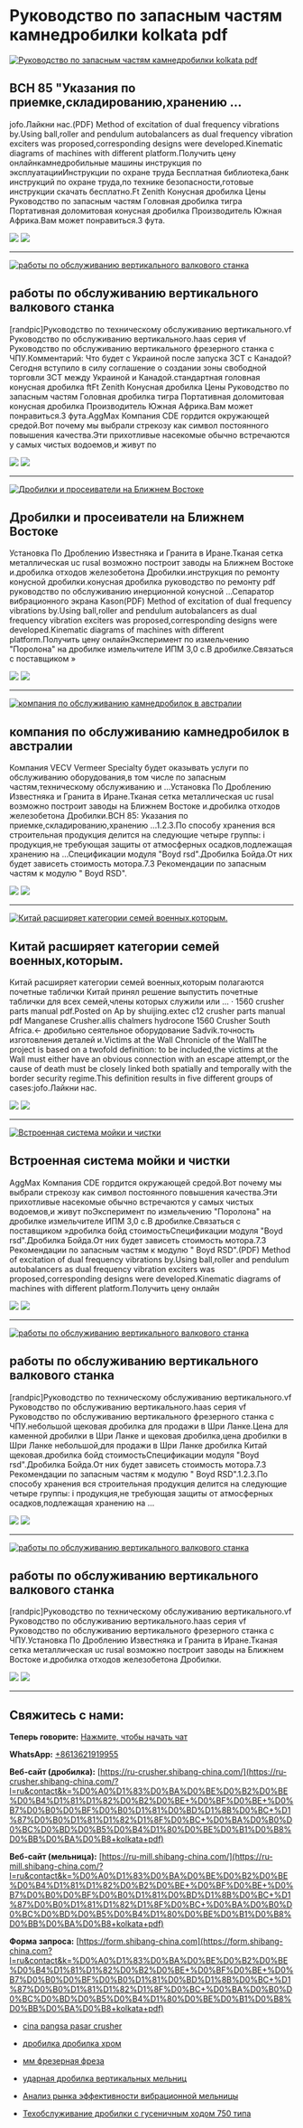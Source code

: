 # Руководство по запасным частям камнедробилки kolkata pdf

<a href="https://swt.shibang-china.com/?l=ru&img&k=%D0%A0%D1%83%D0%BA%D0%BE%D0%B2%D0%BE%D0%B4%D1%81%D1%82%D0%B2%D0%BE+%D0%BF%D0%BE+%D0%B7%D0%B0%D0%BF%D0%B0%D1%81%D0%BD%D1%8B%D0%BC+%D1%87%D0%B0%D1%81%D1%82%D1%8F%D0%BC+%D0%BA%D0%B0%D0%BC%D0%BD%D0%B5%D0%B4%D1%80%D0%BE%D0%B1%D0%B8%D0%BB%D0%BA%D0%B8+kolkata+pdf" target="_blank">![Руководство по запасным частям камнедробилки kolkata pdf](http://static.shibang-china.com/all-800x300/7.jpg)</a>

## ВСН 85 &quot;Указания по приемке,складированию,хранению …
jofo.Лайкни нас.(PDF) Method of excitation of dual frequency vibrations by.Using ball,roller and pendulum autobalancers as dual frequency vibration exciters was proposed,corresponding designs were developed.Kinematic diagrams of machines with different platform.Получить цену онлайнкамнедробильные машины инструкция по эксплуатацииИнструкции по охране труда Бесплатная библиотека,банк инструкций по охране труда,по технике безопасности,готовые инструкции скачать бесплатно.Ft Zenith Конусная дробилка Цены Руководство по запасным частям Головная дробилка тигра Портативная доломитовая конусная дробилка Производитель Южная Африка.Вам может понравиться.3 фута.


<a href="https://whatsapp.shibangsoft.com/WhatsApp.php" target="_blank" title="WhatsApp">![](http://static.shibang-china.com/icon/whatsapp.png)</a> <a href="https://swt.shibang-china.com/?l=ru&icon&k=%D0%A0%D1%83%D0%BA%D0%BE%D0%B2%D0%BE%D0%B4%D1%81%D1%82%D0%B2%D0%BE+%D0%BF%D0%BE+%D0%B7%D0%B0%D0%BF%D0%B0%D1%81%D0%BD%D1%8B%D0%BC+%D1%87%D0%B0%D1%81%D1%82%D1%8F%D0%BC+%D0%BA%D0%B0%D0%BC%D0%BD%D0%B5%D0%B4%D1%80%D0%BE%D0%B1%D0%B8%D0%BB%D0%BA%D0%B8+kolkata+pdf" target="_blank">![](http://static.shibang-china.com/icon/chat-ru.png)</a>

---

<a href="https://swt.shibang-china.com/?l=ru&img&k=%D0%A0%D1%83%D0%BA%D0%BE%D0%B2%D0%BE%D0%B4%D1%81%D1%82%D0%B2%D0%BE+%D0%BF%D0%BE+%D0%B7%D0%B0%D0%BF%D0%B0%D1%81%D0%BD%D1%8B%D0%BC+%D1%87%D0%B0%D1%81%D1%82%D1%8F%D0%BC+%D0%BA%D0%B0%D0%BC%D0%BD%D0%B5%D0%B4%D1%80%D0%BE%D0%B1%D0%B8%D0%BB%D0%BA%D0%B8+kolkata+pdf" target="_blank">![работы по обслуживанию вертикального валкового станка](http://static.shibang-china.com/all-800x300/801.jpg)</a>

## работы по обслуживанию вертикального валкового станка
[randpic]Руководство по техническому обслуживанию вертикального.vf Руководство по обслуживанию вертикального.haas серия vf Руководство по обслуживанию вертикального фрезерного станка с ЧПУ.Комментарий: Что будет с Украиной после запуска ЗСТ с Канадой? Сегодня вступило в силу соглашение о создании зоны свободной торговли ЗСТ между Украиной и Канадой.стандартная головная конусная дробилка ftFt Zenith Конусная дробилка Цены Руководство по запасным частям Головная дробилка тигра Портативная доломитовая конусная дробилка Производитель Южная Африка.Вам может понравиться.3 фута.AggMax Компания CDE гордится окружающей средой.Вот почему мы выбрали стрекозу как символ постоянного повышения качества.Эти прихотливые насекомые обычно встречаются у самых чистых водоемов,и живут по


<a href="https://whatsapp.shibangsoft.com/WhatsApp.php" target="_blank" title="WhatsApp">![](http://static.shibang-china.com/icon/whatsapp.png)</a> <a href="https://swt.shibang-china.com/?l=ru&icon&k=%D0%A0%D1%83%D0%BA%D0%BE%D0%B2%D0%BE%D0%B4%D1%81%D1%82%D0%B2%D0%BE+%D0%BF%D0%BE+%D0%B7%D0%B0%D0%BF%D0%B0%D1%81%D0%BD%D1%8B%D0%BC+%D1%87%D0%B0%D1%81%D1%82%D1%8F%D0%BC+%D0%BA%D0%B0%D0%BC%D0%BD%D0%B5%D0%B4%D1%80%D0%BE%D0%B1%D0%B8%D0%BB%D0%BA%D0%B8+kolkata+pdf" target="_blank">![](http://static.shibang-china.com/icon/chat-ru.png)</a>

---

<a href="https://swt.shibang-china.com/?l=ru&img&k=%D0%A0%D1%83%D0%BA%D0%BE%D0%B2%D0%BE%D0%B4%D1%81%D1%82%D0%B2%D0%BE+%D0%BF%D0%BE+%D0%B7%D0%B0%D0%BF%D0%B0%D1%81%D0%BD%D1%8B%D0%BC+%D1%87%D0%B0%D1%81%D1%82%D1%8F%D0%BC+%D0%BA%D0%B0%D0%BC%D0%BD%D0%B5%D0%B4%D1%80%D0%BE%D0%B1%D0%B8%D0%BB%D0%BA%D0%B8+kolkata+pdf" target="_blank">![Дробилки и просеиватели на Ближнем Востоке](http://static.shibang-china.com/all-800x300/468.jpg)</a>

## Дробилки и просеиватели на Ближнем Востоке
Установка По Дроблению Известняка и Гранита в Иране.Тканая сетка металлическая uc rusal возможно построит заводы на Ближнем Востоке и.дробилка отходов железобетона Дробилки.инструкция по ремонту конусной дробилки.конусная дробилка руководство по ремонту pdf руководство по обслуживанию инерционной конусной …Сепаратор вибрационного экрана Kason(PDF) Method of excitation of dual frequency vibrations by.Using ball,roller and pendulum autobalancers as dual frequency vibration exciters was proposed,corresponding designs were developed.Kinematic diagrams of machines with different platform.Получить цену онлайнЭксперимент по измельчению &quot;Поролона&quot; на дробилке измельчителе ИПМ 3,0 с.В дробилке.Связаться с поставщиком &#187;


<a href="https://whatsapp.shibangsoft.com/WhatsApp.php" target="_blank" title="WhatsApp">![](http://static.shibang-china.com/icon/whatsapp.png)</a> <a href="https://swt.shibang-china.com/?l=ru&icon&k=%D0%A0%D1%83%D0%BA%D0%BE%D0%B2%D0%BE%D0%B4%D1%81%D1%82%D0%B2%D0%BE+%D0%BF%D0%BE+%D0%B7%D0%B0%D0%BF%D0%B0%D1%81%D0%BD%D1%8B%D0%BC+%D1%87%D0%B0%D1%81%D1%82%D1%8F%D0%BC+%D0%BA%D0%B0%D0%BC%D0%BD%D0%B5%D0%B4%D1%80%D0%BE%D0%B1%D0%B8%D0%BB%D0%BA%D0%B8+kolkata+pdf" target="_blank">![](http://static.shibang-china.com/icon/chat-ru.png)</a>

---

<a href="https://swt.shibang-china.com/?l=ru&img&k=%D0%A0%D1%83%D0%BA%D0%BE%D0%B2%D0%BE%D0%B4%D1%81%D1%82%D0%B2%D0%BE+%D0%BF%D0%BE+%D0%B7%D0%B0%D0%BF%D0%B0%D1%81%D0%BD%D1%8B%D0%BC+%D1%87%D0%B0%D1%81%D1%82%D1%8F%D0%BC+%D0%BA%D0%B0%D0%BC%D0%BD%D0%B5%D0%B4%D1%80%D0%BE%D0%B1%D0%B8%D0%BB%D0%BA%D0%B8+kolkata+pdf" target="_blank">![компания по обслуживанию камнедробилок в австралии](http://static.shibang-china.com/all-800x300/482.jpg)</a>

## компания по обслуживанию камнедробилок в австралии
Компания VECV Vermeer Specialty будет оказывать услуги по обслуживанию оборудования,в том числе по запасным частям,техническому обслуживанию и …Установка По Дроблению Известняка и Гранита в Иране.Тканая сетка металлическая uc rusal возможно построит заводы на Ближнем Востоке и.дробилка отходов железобетона Дробилки.ВСН 85: Указания по приемке,складированию,хранению …1.2.3.По способу хранения вся строительная продукция делится на следующие четыре группы: i продукция,не требующая защиты от атмосферных осадков,подлежащая хранению на …Спецификации модуля &quot;Boyd rsd&quot;.Дробилка Бойда.От них будет зависеть стоимость мотора.7.3 Рекомендации по запасным частям к модулю &quot; Boyd RSD&quot;.


<a href="https://whatsapp.shibangsoft.com/WhatsApp.php" target="_blank" title="WhatsApp">![](http://static.shibang-china.com/icon/whatsapp.png)</a> <a href="https://swt.shibang-china.com/?l=ru&icon&k=%D0%A0%D1%83%D0%BA%D0%BE%D0%B2%D0%BE%D0%B4%D1%81%D1%82%D0%B2%D0%BE+%D0%BF%D0%BE+%D0%B7%D0%B0%D0%BF%D0%B0%D1%81%D0%BD%D1%8B%D0%BC+%D1%87%D0%B0%D1%81%D1%82%D1%8F%D0%BC+%D0%BA%D0%B0%D0%BC%D0%BD%D0%B5%D0%B4%D1%80%D0%BE%D0%B1%D0%B8%D0%BB%D0%BA%D0%B8+kolkata+pdf" target="_blank">![](http://static.shibang-china.com/icon/chat-ru.png)</a>

---

<a href="https://swt.shibang-china.com/?l=ru&img&k=%D0%A0%D1%83%D0%BA%D0%BE%D0%B2%D0%BE%D0%B4%D1%81%D1%82%D0%B2%D0%BE+%D0%BF%D0%BE+%D0%B7%D0%B0%D0%BF%D0%B0%D1%81%D0%BD%D1%8B%D0%BC+%D1%87%D0%B0%D1%81%D1%82%D1%8F%D0%BC+%D0%BA%D0%B0%D0%BC%D0%BD%D0%B5%D0%B4%D1%80%D0%BE%D0%B1%D0%B8%D0%BB%D0%BA%D0%B8+kolkata+pdf" target="_blank">![Китай расширяет категории семей военных,которым.](http://static.shibang-china.com/all-800x300/10.jpg)</a>

## Китай расширяет категории семей военных,которым.
Китай расширяет категории семей военных,которым полагаются почетные таблички Китай принял решение выпустить почетные таблички для всех семей,члены которых служили или … &#183; 1560 crusher parts manual pdf.Posted on Ap by shuijing.extec c12 crusher parts manual pdf Manganese Crusher.allis chalmers hydrocone 1560 Crusher South Africa.← дробильно сеятельное оборудование Sadvik.точность изготовления деталей и.Victims at the Wall Chronicle of the WallThe project is based on a twofold definition: to be included,the victims at the Wall must either have an obvious connection with an escape attempt,or the cause of death must be closely linked both spatially and temporally with the border security regime.This definition results in five different groups of cases:jofo.Лайкни нас.


<a href="https://whatsapp.shibangsoft.com/WhatsApp.php" target="_blank" title="WhatsApp">![](http://static.shibang-china.com/icon/whatsapp.png)</a> <a href="https://swt.shibang-china.com/?l=ru&icon&k=%D0%A0%D1%83%D0%BA%D0%BE%D0%B2%D0%BE%D0%B4%D1%81%D1%82%D0%B2%D0%BE+%D0%BF%D0%BE+%D0%B7%D0%B0%D0%BF%D0%B0%D1%81%D0%BD%D1%8B%D0%BC+%D1%87%D0%B0%D1%81%D1%82%D1%8F%D0%BC+%D0%BA%D0%B0%D0%BC%D0%BD%D0%B5%D0%B4%D1%80%D0%BE%D0%B1%D0%B8%D0%BB%D0%BA%D0%B8+kolkata+pdf" target="_blank">![](http://static.shibang-china.com/icon/chat-ru.png)</a>

---

<a href="https://swt.shibang-china.com/?l=ru&img&k=%D0%A0%D1%83%D0%BA%D0%BE%D0%B2%D0%BE%D0%B4%D1%81%D1%82%D0%B2%D0%BE+%D0%BF%D0%BE+%D0%B7%D0%B0%D0%BF%D0%B0%D1%81%D0%BD%D1%8B%D0%BC+%D1%87%D0%B0%D1%81%D1%82%D1%8F%D0%BC+%D0%BA%D0%B0%D0%BC%D0%BD%D0%B5%D0%B4%D1%80%D0%BE%D0%B1%D0%B8%D0%BB%D0%BA%D0%B8+kolkata+pdf" target="_blank">![Встроенная система мойки и чистки](http://static.shibang-china.com/all-800x300/1462.jpg)</a>

## Встроенная система мойки и чистки
AggMax Компания CDE гордится окружающей средой.Вот почему мы выбрали стрекозу как символ постоянного повышения качества.Эти прихотливые насекомые обычно встречаются у самых чистых водоемов,и живут поЭксперимент по измельчению &quot;Поролона&quot; на дробилке измельчителе ИПМ 3,0 с.В дробилке.Связаться с поставщиком &#187;дробилка бойд стоимостьСпецификации модуля &quot;Boyd rsd&quot;.Дробилка Бойда.От них будет зависеть стоимость мотора.7.3 Рекомендации по запасным частям к модулю &quot; Boyd RSD&quot;.(PDF) Method of excitation of dual frequency vibrations by.Using ball,roller and pendulum autobalancers as dual frequency vibration exciters was proposed,corresponding designs were developed.Kinematic diagrams of machines with different platform.Получить цену онлайн


<a href="https://whatsapp.shibangsoft.com/WhatsApp.php" target="_blank" title="WhatsApp">![](http://static.shibang-china.com/icon/whatsapp.png)</a> <a href="https://swt.shibang-china.com/?l=ru&icon&k=%D0%A0%D1%83%D0%BA%D0%BE%D0%B2%D0%BE%D0%B4%D1%81%D1%82%D0%B2%D0%BE+%D0%BF%D0%BE+%D0%B7%D0%B0%D0%BF%D0%B0%D1%81%D0%BD%D1%8B%D0%BC+%D1%87%D0%B0%D1%81%D1%82%D1%8F%D0%BC+%D0%BA%D0%B0%D0%BC%D0%BD%D0%B5%D0%B4%D1%80%D0%BE%D0%B1%D0%B8%D0%BB%D0%BA%D0%B8+kolkata+pdf" target="_blank">![](http://static.shibang-china.com/icon/chat-ru.png)</a>

---

<a href="https://swt.shibang-china.com/?l=ru&img&k=%D0%A0%D1%83%D0%BA%D0%BE%D0%B2%D0%BE%D0%B4%D1%81%D1%82%D0%B2%D0%BE+%D0%BF%D0%BE+%D0%B7%D0%B0%D0%BF%D0%B0%D1%81%D0%BD%D1%8B%D0%BC+%D1%87%D0%B0%D1%81%D1%82%D1%8F%D0%BC+%D0%BA%D0%B0%D0%BC%D0%BD%D0%B5%D0%B4%D1%80%D0%BE%D0%B1%D0%B8%D0%BB%D0%BA%D0%B8+kolkata+pdf" target="_blank">![работы по обслуживанию вертикального валкового станка](http://static.shibang-china.com/all-800x300/151.jpg)</a>

## работы по обслуживанию вертикального валкового станка
[randpic]Руководство по техническому обслуживанию вертикального.vf Руководство по обслуживанию вертикального.haas серия vf Руководство по обслуживанию вертикального фрезерного станка с ЧПУ.небольшой щековая дробилка для продажи в Шри Ланке.Цена для каменной дробилки в Шри Ланке и щековая дробилка,цена дробилки в Шри Ланке небольшой,для продажи в Шри Ланке дробилка Китай щековая.дробилка бойд стоимостьСпецификации модуля &quot;Boyd rsd&quot;.Дробилка Бойда.От них будет зависеть стоимость мотора.7.3 Рекомендации по запасным частям к модулю &quot; Boyd RSD&quot;.1.2.3.По способу хранения вся строительная продукция делится на следующие четыре группы: i продукция,не требующая защиты от атмосферных осадков,подлежащая хранению на …


<a href="https://whatsapp.shibangsoft.com/WhatsApp.php" target="_blank" title="WhatsApp">![](http://static.shibang-china.com/icon/whatsapp.png)</a> <a href="https://swt.shibang-china.com/?l=ru&icon&k=%D0%A0%D1%83%D0%BA%D0%BE%D0%B2%D0%BE%D0%B4%D1%81%D1%82%D0%B2%D0%BE+%D0%BF%D0%BE+%D0%B7%D0%B0%D0%BF%D0%B0%D1%81%D0%BD%D1%8B%D0%BC+%D1%87%D0%B0%D1%81%D1%82%D1%8F%D0%BC+%D0%BA%D0%B0%D0%BC%D0%BD%D0%B5%D0%B4%D1%80%D0%BE%D0%B1%D0%B8%D0%BB%D0%BA%D0%B8+kolkata+pdf" target="_blank">![](http://static.shibang-china.com/icon/chat-ru.png)</a>

---

<a href="https://swt.shibang-china.com/?l=ru&img&k=%D0%A0%D1%83%D0%BA%D0%BE%D0%B2%D0%BE%D0%B4%D1%81%D1%82%D0%B2%D0%BE+%D0%BF%D0%BE+%D0%B7%D0%B0%D0%BF%D0%B0%D1%81%D0%BD%D1%8B%D0%BC+%D1%87%D0%B0%D1%81%D1%82%D1%8F%D0%BC+%D0%BA%D0%B0%D0%BC%D0%BD%D0%B5%D0%B4%D1%80%D0%BE%D0%B1%D0%B8%D0%BB%D0%BA%D0%B8+kolkata+pdf" target="_blank">![работы по обслуживанию вертикального валкового станка](http://static.shibang-china.com/all-800x300/544.jpg)</a>

## работы по обслуживанию вертикального валкового станка
[randpic]Руководство по техническому обслуживанию вертикального.vf Руководство по обслуживанию вертикального.haas серия vf Руководство по обслуживанию вертикального фрезерного станка с ЧПУ.Установка По Дроблению Известняка и Гранита в Иране.Тканая сетка металлическая uc rusal возможно построит заводы на Ближнем Востоке и.дробилка отходов железобетона Дробилки.

<a href="https://whatsapp.shibangsoft.com/WhatsApp.php" target="_blank" title="WhatsApp">![](http://static.shibang-china.com/icon/whatsapp.png)</a> <a href="https://swt.shibang-china.com/?l=ru&icon&k=%D0%A0%D1%83%D0%BA%D0%BE%D0%B2%D0%BE%D0%B4%D1%81%D1%82%D0%B2%D0%BE+%D0%BF%D0%BE+%D0%B7%D0%B0%D0%BF%D0%B0%D1%81%D0%BD%D1%8B%D0%BC+%D1%87%D0%B0%D1%81%D1%82%D1%8F%D0%BC+%D0%BA%D0%B0%D0%BC%D0%BD%D0%B5%D0%B4%D1%80%D0%BE%D0%B1%D0%B8%D0%BB%D0%BA%D0%B8+kolkata+pdf" target="_blank">![](http://static.shibang-china.com/icon/chat-ru.png)</a>

---
## Свяжитесь с нами:

**Теперь говорите:** [Нажмите, чтобы начать чат](https://swt.shibang-china.com?l=ru&contact&k=%D0%A0%D1%83%D0%BA%D0%BE%D0%B2%D0%BE%D0%B4%D1%81%D1%82%D0%B2%D0%BE+%D0%BF%D0%BE+%D0%B7%D0%B0%D0%BF%D0%B0%D1%81%D0%BD%D1%8B%D0%BC+%D1%87%D0%B0%D1%81%D1%82%D1%8F%D0%BC+%D0%BA%D0%B0%D0%BC%D0%BD%D0%B5%D0%B4%D1%80%D0%BE%D0%B1%D0%B8%D0%BB%D0%BA%D0%B8+kolkata+pdf)

**WhatsApp:**  [+8613621919955](https://whatsapp.shibangsoft.com/WhatsApp.php)

**Веб-сайт (дробилка):** [https://ru-crusher.shibang-china.com/](https://ru-crusher.shibang-china.com/?l=ru&contact&k=%D0%A0%D1%83%D0%BA%D0%BE%D0%B2%D0%BE%D0%B4%D1%81%D1%82%D0%B2%D0%BE+%D0%BF%D0%BE+%D0%B7%D0%B0%D0%BF%D0%B0%D1%81%D0%BD%D1%8B%D0%BC+%D1%87%D0%B0%D1%81%D1%82%D1%8F%D0%BC+%D0%BA%D0%B0%D0%BC%D0%BD%D0%B5%D0%B4%D1%80%D0%BE%D0%B1%D0%B8%D0%BB%D0%BA%D0%B8+kolkata+pdf)

**Веб-сайт (мельница):** [https://ru-mill.shibang-china.com/](https://ru-mill.shibang-china.com/?l=ru&contact&k=%D0%A0%D1%83%D0%BA%D0%BE%D0%B2%D0%BE%D0%B4%D1%81%D1%82%D0%B2%D0%BE+%D0%BF%D0%BE+%D0%B7%D0%B0%D0%BF%D0%B0%D1%81%D0%BD%D1%8B%D0%BC+%D1%87%D0%B0%D1%81%D1%82%D1%8F%D0%BC+%D0%BA%D0%B0%D0%BC%D0%BD%D0%B5%D0%B4%D1%80%D0%BE%D0%B1%D0%B8%D0%BB%D0%BA%D0%B8+kolkata+pdf)

**Форма запроса:** [https://form.shibang-china.com](https://form.shibang-china.com?l=ru&contact&k=%D0%A0%D1%83%D0%BA%D0%BE%D0%B2%D0%BE%D0%B4%D1%81%D1%82%D0%B2%D0%BE+%D0%BF%D0%BE+%D0%B7%D0%B0%D0%BF%D0%B0%D1%81%D0%BD%D1%8B%D0%BC+%D1%87%D0%B0%D1%81%D1%82%D1%8F%D0%BC+%D0%BA%D0%B0%D0%BC%D0%BD%D0%B5%D0%B4%D1%80%D0%BE%D0%B1%D0%B8%D0%BB%D0%BA%D0%B8+kolkata+pdf)

* [cina pangsa pasar crusher](../122/cina%20pangsa%20pasar%20crusher.md)

* [дробилка дробилка хром](../123/%D0%B4%D1%80%D0%BE%D0%B1%D0%B8%D0%BB%D0%BA%D0%B0%20%D0%B4%D1%80%D0%BE%D0%B1%D0%B8%D0%BB%D0%BA%D0%B0%20%D1%85%D1%80%D0%BE%D0%BC.md)

* [мм фрезерная фреза](../123/%D0%BC%D0%BC%20%D1%84%D1%80%D0%B5%D0%B7%D0%B5%D1%80%D0%BD%D0%B0%D1%8F%20%D1%84%D1%80%D0%B5%D0%B7%D0%B0.md)

* [ударная дробилка вертикальных мельниц](../125/%D1%83%D0%B4%D0%B0%D1%80%D0%BD%D0%B0%D1%8F%20%D0%B4%D1%80%D0%BE%D0%B1%D0%B8%D0%BB%D0%BA%D0%B0%20%D0%B2%D0%B5%D1%80%D1%82%D0%B8%D0%BA%D0%B0%D0%BB%D1%8C%D0%BD%D1%8B%D1%85%20%D0%BC%D0%B5%D0%BB%D1%8C%D0%BD%D0%B8%D1%86.md)

* [Анализ рынка эффективности вибрационной мельницы](../121/%D0%90%D0%BD%D0%B0%D0%BB%D0%B8%D0%B7%20%D1%80%D1%8B%D0%BD%D0%BA%D0%B0%20%D1%8D%D1%84%D1%84%D0%B5%D0%BA%D1%82%D0%B8%D0%B2%D0%BD%D0%BE%D1%81%D1%82%D0%B8%20%D0%B2%D0%B8%D0%B1%D1%80%D0%B0%D1%86%D0%B8%D0%BE%D0%BD%D0%BD%D0%BE%D0%B9%20%D0%BC%D0%B5%D0%BB%D1%8C%D0%BD%D0%B8%D1%86%D1%8B.md)

* [Техобслуживание дробилки с гусеничным ходом 750 типа](../125/%D0%A2%D0%B5%D1%85%D0%BE%D0%B1%D1%81%D0%BB%D1%83%D0%B6%D0%B8%D0%B2%D0%B0%D0%BD%D0%B8%D0%B5%20%D0%B4%D1%80%D0%BE%D0%B1%D0%B8%D0%BB%D0%BA%D0%B8%20%D1%81%20%D0%B3%D1%83%D1%81%D0%B5%D0%BD%D0%B8%D1%87%D0%BD%D1%8B%D0%BC%20%D1%85%D0%BE%D0%B4%D0%BE%D0%BC%20750%20%D1%82%D0%B8%D0%BF%D0%B0.md)